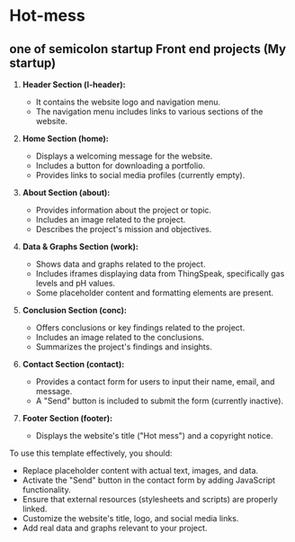 # Hot-mess
##  one of semicolon startup Front end projects (My startup) 


1. **Header Section (l-header):**
   - It contains the website logo and navigation menu.
   - The navigation menu includes links to various sections of the website.

2. **Home Section (home):**
   - Displays a welcoming message for the website.
   - Includes a button for downloading a portfolio.
   - Provides links to social media profiles (currently empty).

3. **About Section (about):**
   - Provides information about the project or topic.
   - Includes an image related to the project.
   - Describes the project's mission and objectives.

4. **Data & Graphs Section (work):**
   - Shows data and graphs related to the project.
   - Includes iframes displaying data from ThingSpeak, specifically gas levels and pH values.
   - Some placeholder content and formatting elements are present.

5. **Conclusion Section (conc):**
   - Offers conclusions or key findings related to the project.
   - Includes an image related to the conclusions.
   - Summarizes the project's findings and insights.

6. **Contact Section (contact):**
   - Provides a contact form for users to input their name, email, and message.
   - A "Send" button is included to submit the form (currently inactive).
   
7. **Footer Section (footer):**
   - Displays the website's title ("Hot mess") and a copyright notice.

To use this template effectively, you should:

- Replace placeholder content with actual text, images, and data.
- Activate the "Send" button in the contact form by adding JavaScript functionality.
- Ensure that external resources (stylesheets and scripts) are properly linked.
- Customize the website's title, logo, and social media links.
- Add real data and graphs relevant to your project.
